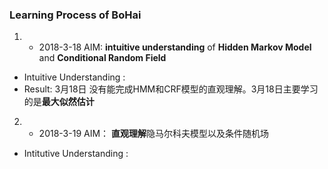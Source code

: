 ### Learning Process of BoHai

1. - 2018-3-18  AIM: **intuitive understanding** of **Hidden Markov Model** and **Conditional Random Field**
  - Intuitive Understanding :
  - Result: 3月18日 没有能完成HMM和CRF模型的直观理解。3月18日主要学习的是**最大似然估计**
  

2. - 2018-3-19 AIM： **直观理解**隐马尔科夫模型以及条件随机场
  - Intitutive Understanding :

